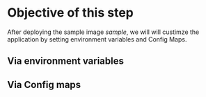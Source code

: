 # Objective of this step

After deploying the sample image *sample*, we will will custimze the application by setting environment variables and Config Maps.

## Via environment variables

## Via Config maps